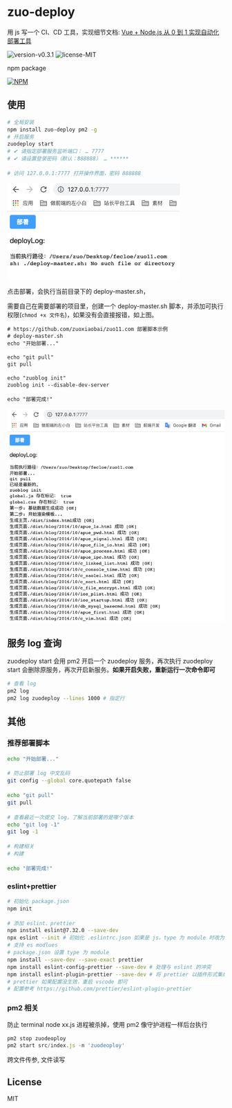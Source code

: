 # zuo-deploy
用 js 写一个 CI、CD 工具，实现细节文档: [Vue + Node.js 从 0 到 1 实现自动化部署工具](https://juejin.cn/post/7070921715492061214)

![version-v0.3.1](https://img.shields.io/badge/version-v0.3.1-yellow.svg) ![license-MIT](https://img.shields.io/badge/license-MIT-green.svg) 

npm package

[![NPM](https://nodei.co/npm/zuo-deploy.png)](https://npmjs.org/package/zuo-deploy)
## 使用
```bash
# 全局安装
npm install zuo-deploy pm2 -g
# 开启服务
zuodeploy start
# ✔ 请指定部署服务监听端口： … 7777
# ✔ 请设置登录密码（默认：888888） … ******

# 访问 127.0.0.1:7777 打开操作界面，密码 888888
```

![docImages/deploy-add-sh.png](./docImages/deploy-add-sh.png)

点击部署，会执行当前目录下的 deploy-master.sh，

需要自己在需要部署的项目里，创建一个 deploy-master.sh 脚本，并添加可执行权限(`chmod +x 文件名`)，如果没有会直接报错，如上图。

```shell
# https://github.com/zuoxiaobai/zuo11.com 部署脚本示例
# deploy-master.sh
echo "开始部署..."

echo "git pull"
git pull 

echo "zuoblog init"
zuoblog init --disable-dev-server

echo "部署完成!"
```
![docImages/deploy-log.png](./docImages/deploy-log.png)

## 服务 log 查询
zuodeploy start 会用 pm2 开启一个 zuodeploy 服务，再次执行 zuodeploy start 会删除原服务，再次开启新服务。**如果开启失败，重新运行一次命令即可**
```bash
# 查看 log
pm2 log
pm2 log zuodeploy --lines 1000 # 指定行
```


## 其他
### 推荐部署脚本
```bash
echo "开始部署..."

# 防止部署 log 中文乱码
git config --global core.quotepath false 

echo "git pull"
git pull 

# 查看最近一次提交 log，了解当前部署的是哪个版本
echo "git log -1"
git log -1 

# 构建相关
# 构建

echo "部署完成!"
```
### eslint+prettier

```bash
# 初始化 package.json
npm init

# 添加 eslint、prettier
npm install eslint@7.32.0 --save-dev
npx eslint --init # 初始化 .eslintrc.json 如果是 js，type 为 module 时改为 .cjs
# 支持 es modlues
# package.json 设置 type 为 module
npm install --save-dev --save-exact prettier
npm install eslint-config-prettier --save-dev # 处理与 eslint 的冲突
npm install eslint-plugin-prettier --save-dev # 将 prettier 以插件形式集成到 eslint 处理流程中
# prettier 如果配置没生效，重启 vscode 即可
# 配置参考 https://github.com/prettier/eslint-plugin-prettier
```

### pm2 相关
防止 terminal node xx.js 进程被杀掉，使用 pm2 像守护进程一样后台执行
```js
pm2 stop zuodeoploy
pm2 start src/index.js -n 'zuodeoploy'
```
跨文件传参, 文件读写

## License
MIT
